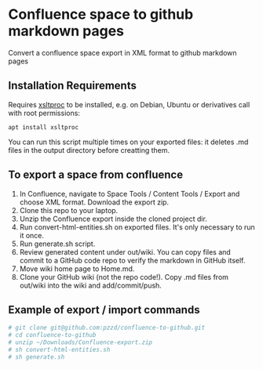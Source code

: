 # Confluence space to github markdown pages
Convert a confluence space export in XML format to github markdown pages

## Installation Requirements

Requires
[xsltproc](https://gitlab.gnome.org/GNOME/libxslt/-/wikis/home) to be
installed, e.g. on Debian, Ubuntu or derivatives call with root
permissions:

```
apt install xsltproc
```

You can run this script multiple times on your exported files: it deletes .md files in the output directory before creatting them.

## To export a space from confluence
1. In Confluence, navigate to Space Tools / Content Tools / Export and choose XML format. Download the export zip.
2. Clone this repo to your laptop.
3. Unzip the Confluence export inside the cloned project dir.
4. Run convert-html-entities.sh on exported files. It's only necessary to run it once.
5. Run generate.sh script.
6. Review generated content under out/wiki. You can copy files and commit to a GitHub code repo to verify the markdown in GitHub itself.
7. Move wiki home page to Home.md.
8. Clone your GitHub wiki (not the repo code!). Copy .md files from out/wiki into the wiki and add/commit/push.

## Example of export / import commands
```bash
# git clone git@github.com:pzzd/confluence-to-github.git
# cd confluence-to-github
# unzip ~/Downloads/Confluence-export.zip
# sh convert-html-entities.sh 
# sh generate.sh
```

